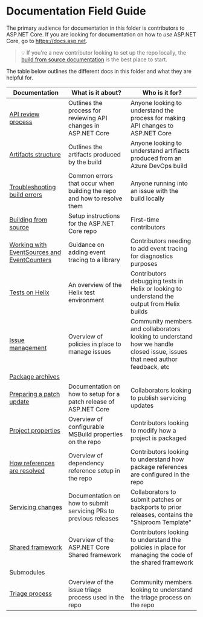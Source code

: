 Documentation Field Guide
=========================

The primary audience for documentation in this folder is contributors to ASP.NET Core.
If you are looking for documentation on how to *use* ASP.NET Core, go to <https://docs.asp.net>.

> :bulb: If you're a new contributor looking to set up the repo locally, the [build from source documentation](BuildFromSource.md) is the best place to start.

The table below outlines the different docs in this folder and what they are helpful for.

| Documentation                                                            | What is it about?                                                       | Who is it for?                                                                                                              |
|--------------------------------------------------------------------------|-------------------------------------------------------------------------|-----------------------------------------------------------------------------------------------------------------------------|
| [API review process](APIReviewProcess.md)                                | Outlines the process for reviewing API changes in ASP.NET Core          | Anyone looking to understand the process for making API changes to ASP.NET Core                                             |
| [Artifacts structure](Artifacts.md)                                      | Outlines the artifacts produced by the build                            | Anyone looking to understand artifiacts produced from an Azure DevOps build                                                 |
| [Troubleshooting build errors](BuildErrors.md)                           | Common errors that occur when building the repo and how to resolve them | Anyone running into an issue with the build locally                                                                         |
| [Building from source](BuildFromSource.md)                               | Setup instructions for the ASP.NET Core repo                            | First-time contributors                                                                                                     |
| [Working with EventSources and EventCounters](EventSourceAndCounters.md) | Guidance on adding event tracing to a library                           | Contributors needing to add event tracing for diagnostics purposes                                                          |
| [Tests on Helix](Helix.md)                                               | An overview of the Helix test environment                               | Contributors debugging tests in Helix or looking to understand the output from Helix builds                                 |
| [Issue management](IssueManagementPolicies.md)                           | Overview of policies in place to manage issues                          | Community members and collaborators looking to understand how we handle closed issue, issues that need author feedback, etc |
| [Package archives](PackageArchives.md)                                   |                                                                         |                                                                                                                             |
| [Preparing a patch update](PreparingPatchUpdates.md)                     | Documentation on how to setup for a patch release of ASP.NET Core       | Collaborators looking to publish servicing updates                                                                          |
| [Project properties](ProjectProperties.md)                               | Overview of configurable MSBuild properties on the repo                 | Contributors looking to modify how a project is packaged                                                                    |
| [How references are resolved](ReferenceResolution.md)                    | Overview of dependency reference setup in the repo                      | Contributors looking to understand how package references are configured in the repo                                        |
| [Servicing changes](Servicing.md)                                        | Documentation on how to submit servicing PRs to previous releases       | Collaborators to submit patches or backports to prior releases, contains the "Shiproom Template"                            |
| [Shared framework](SharedFramework.md)                                   | Overview of the ASP.NET Core Shared framework                           | Contributors looking to understand the policies in place for managing the code of the shared framework                      |
| Submodules                                                               |                                                                         |                                                                                                                             |
| [Triage process](TriageProcess.md)                                       | Overview of the issue triage process used in the repo                  | Community members looking to understand the triage process on the repo                                                      |
